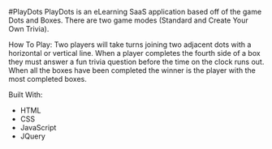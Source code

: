 #PlayDots
PlayDots is an eLearning SaaS application based off of the game Dots and Boxes. There are two game modes (Standard and Create Your Own Trivia).

How To Play:
Two players will take turns joining two adjacent dots with a horizontal or vertical line. When a player completes the fourth side of a box they must answer a fun trivia question before the time on the clock runs out. When all the boxes have been completed the winner is the player with the most completed boxes.

Built With:
- HTML
- CSS
- JavaScript
- JQuery

